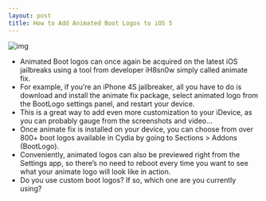 ```yaml
---
layout: post
title: How to Add Animated Boot Logos to iOS 5
---
```

![img](http://media.idownloadblog.com/wp-content/uploads/2012/01/animate-fix-screenshot.jpg)
* Animated Boot logos can once again be acquired on the latest iOS jailbreaks using a tool from developer iH8sn0w simply called animate fix.
* For example, if you’re an iPhone 4S jailbreaker, all you have to do is download and install the animate fix package, select animated logo from the BootLogo settings panel, and restart your device.
* This is a great way to add even more customization to your iDevice, as you can probably gauge from the screenshots and video…
* Once animate fix is installed on your device, you can choose from over 800+ boot logos available in Cydia by going to Sections > Addons (BootLogo).
* Conveniently, animated logos can also be previewed right from the Settings app, so there’s no need to reboot every time you want to see what your animate logo will look like in action.
* Do you use custom boot logos? If so, which one are you currently using?

